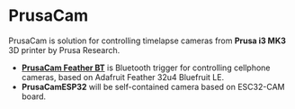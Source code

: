 # PrusaCam

PrusaCam is solution for controlling timelapse cameras from **Prusa i3 MK3** 3D printer by Prusa Research.

* **[PrusaCam Feather BT](PrusaCamFeatherBT)** is Bluetooth trigger for controlling cellphone cameras, based on Adafruit Feather 32u4 Bluefruit LE.
* **PrusaCamESP32** will be self-contained camera based on ESC32-CAM  board.

